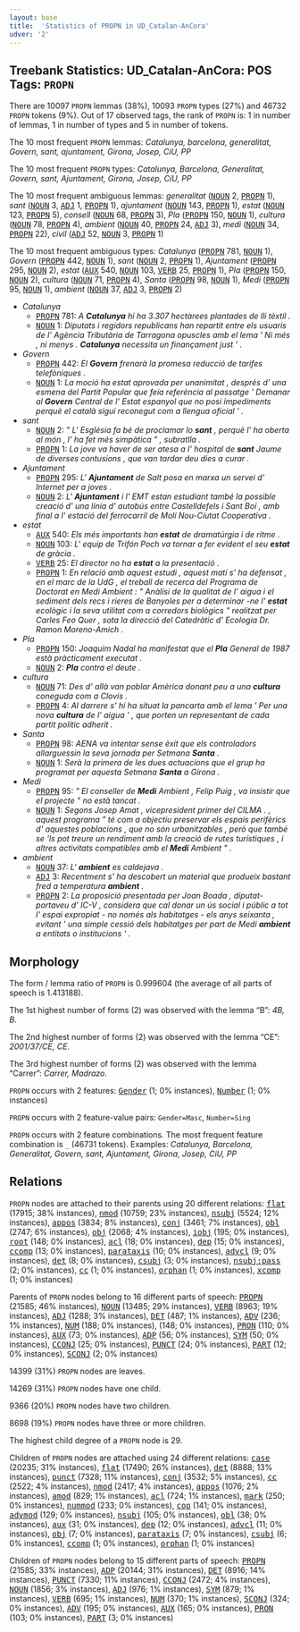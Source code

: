```yaml
---
layout: base
title:  'Statistics of PROPN in UD_Catalan-AnCora'
udver: '2'
---
```


## Treebank Statistics: UD_Catalan-AnCora: POS Tags: `PROPN`

There are 10097 `PROPN` lemmas (38%), 10093 `PROPN` types (27%) and 46732 `PROPN` tokens (9%).
Out of 17 observed tags, the rank of `PROPN` is: 1 in number of lemmas, 1 in number of types and 5 in number of tokens.

The 10 most frequent `PROPN` lemmas: <em>Catalunya, barcelona, generalitat, Govern, sant, ajuntament, Girona, Josep, CiU, PP</em>

The 10 most frequent `PROPN` types:  <em>Catalunya, Barcelona, Generalitat, Govern, sant, Ajuntament, Girona, Josep, CiU, PP</em>

The 10 most frequent ambiguous lemmas: <em>generalitat</em> (<tt><a href="ca_ancora-pos-NOUN.html">NOUN</a></tt> 2, <tt><a href="ca_ancora-pos-PROPN.html">PROPN</a></tt> 1), <em>sant</em> (<tt><a href="ca_ancora-pos-NOUN.html">NOUN</a></tt> 3, <tt><a href="ca_ancora-pos-ADJ.html">ADJ</a></tt> 1, <tt><a href="ca_ancora-pos-PROPN.html">PROPN</a></tt> 1), <em>ajuntament</em> (<tt><a href="ca_ancora-pos-NOUN.html">NOUN</a></tt> 143, <tt><a href="ca_ancora-pos-PROPN.html">PROPN</a></tt> 1), <em>estat</em> (<tt><a href="ca_ancora-pos-NOUN.html">NOUN</a></tt> 123, <tt><a href="ca_ancora-pos-PROPN.html">PROPN</a></tt> 5), <em>consell</em> (<tt><a href="ca_ancora-pos-NOUN.html">NOUN</a></tt> 68, <tt><a href="ca_ancora-pos-PROPN.html">PROPN</a></tt> 3), <em>Pla</em> (<tt><a href="ca_ancora-pos-PROPN.html">PROPN</a></tt> 150, <tt><a href="ca_ancora-pos-NOUN.html">NOUN</a></tt> 1), <em>cultura</em> (<tt><a href="ca_ancora-pos-NOUN.html">NOUN</a></tt> 78, <tt><a href="ca_ancora-pos-PROPN.html">PROPN</a></tt> 4), <em>ambient</em> (<tt><a href="ca_ancora-pos-NOUN.html">NOUN</a></tt> 40, <tt><a href="ca_ancora-pos-PROPN.html">PROPN</a></tt> 24, <tt><a href="ca_ancora-pos-ADJ.html">ADJ</a></tt> 3), <em>medi</em> (<tt><a href="ca_ancora-pos-NOUN.html">NOUN</a></tt> 34, <tt><a href="ca_ancora-pos-PROPN.html">PROPN</a></tt> 22), <em>civil</em> (<tt><a href="ca_ancora-pos-ADJ.html">ADJ</a></tt> 52, <tt><a href="ca_ancora-pos-NOUN.html">NOUN</a></tt> 3, <tt><a href="ca_ancora-pos-PROPN.html">PROPN</a></tt> 1)

The 10 most frequent ambiguous types:  <em>Catalunya</em> (<tt><a href="ca_ancora-pos-PROPN.html">PROPN</a></tt> 781, <tt><a href="ca_ancora-pos-NOUN.html">NOUN</a></tt> 1), <em>Govern</em> (<tt><a href="ca_ancora-pos-PROPN.html">PROPN</a></tt> 442, <tt><a href="ca_ancora-pos-NOUN.html">NOUN</a></tt> 1), <em>sant</em> (<tt><a href="ca_ancora-pos-NOUN.html">NOUN</a></tt> 2, <tt><a href="ca_ancora-pos-PROPN.html">PROPN</a></tt> 1), <em>Ajuntament</em> (<tt><a href="ca_ancora-pos-PROPN.html">PROPN</a></tt> 295, <tt><a href="ca_ancora-pos-NOUN.html">NOUN</a></tt> 2), <em>estat</em> (<tt><a href="ca_ancora-pos-AUX.html">AUX</a></tt> 540, <tt><a href="ca_ancora-pos-NOUN.html">NOUN</a></tt> 103, <tt><a href="ca_ancora-pos-VERB.html">VERB</a></tt> 25, <tt><a href="ca_ancora-pos-PROPN.html">PROPN</a></tt> 1), <em>Pla</em> (<tt><a href="ca_ancora-pos-PROPN.html">PROPN</a></tt> 150, <tt><a href="ca_ancora-pos-NOUN.html">NOUN</a></tt> 2), <em>cultura</em> (<tt><a href="ca_ancora-pos-NOUN.html">NOUN</a></tt> 71, <tt><a href="ca_ancora-pos-PROPN.html">PROPN</a></tt> 4), <em>Santa</em> (<tt><a href="ca_ancora-pos-PROPN.html">PROPN</a></tt> 98, <tt><a href="ca_ancora-pos-NOUN.html">NOUN</a></tt> 1), <em>Medi</em> (<tt><a href="ca_ancora-pos-PROPN.html">PROPN</a></tt> 95, <tt><a href="ca_ancora-pos-NOUN.html">NOUN</a></tt> 1), <em>ambient</em> (<tt><a href="ca_ancora-pos-NOUN.html">NOUN</a></tt> 37, <tt><a href="ca_ancora-pos-ADJ.html">ADJ</a></tt> 3, <tt><a href="ca_ancora-pos-PROPN.html">PROPN</a></tt> 2)


* <em>Catalunya</em>
  * <tt><a href="ca_ancora-pos-PROPN.html">PROPN</a></tt> 781: <em>A <b>Catalunya</b> hi ha 3.307 hectàrees plantades de lli tèxtil .</em>
  * <tt><a href="ca_ancora-pos-NOUN.html">NOUN</a></tt> 1: <em>Diputats i regidors republicans han repartit entre els usuaris de l' Agència Tributària de Tarragona opuscles amb el lema ' Ni més , ni menys . <b>Catalunya</b> necessita un finançament just ' .</em>
* <em>Govern</em>
  * <tt><a href="ca_ancora-pos-PROPN.html">PROPN</a></tt> 442: <em>El <b>Govern</b> frenarà la promesa reducció de tarifes telefòniques .</em>
  * <tt><a href="ca_ancora-pos-NOUN.html">NOUN</a></tt> 1: <em>La moció ha estat aprovada per unanimitat , després d' una esmena del Partit Popular que feia referència al passatge ' Demanar al <b>Govern</b> Central de l' Estat espanyol que no posi impediments perquè el català sigui reconegut com a llengua oficial ' .</em>
* <em>sant</em>
  * <tt><a href="ca_ancora-pos-NOUN.html">NOUN</a></tt> 2: <em>" L' Església fa bé de proclamar lo <b>sant</b> , perquè l' ha oberta al món , l' ha fet més simpàtica " , subratlla .</em>
  * <tt><a href="ca_ancora-pos-PROPN.html">PROPN</a></tt> 1: <em>La jove va haver de ser atesa a l' hospital de <b>sant</b> Jaume de diverses contusions , que van tardar deu dies a curar .</em>
* <em>Ajuntament</em>
  * <tt><a href="ca_ancora-pos-PROPN.html">PROPN</a></tt> 295: <em>L' <b>Ajuntament</b> de Salt posa en marxa un servei d' Internet per a joves .</em>
  * <tt><a href="ca_ancora-pos-NOUN.html">NOUN</a></tt> 2: <em>L' <b>Ajuntament</b> i l' EMT estan estudiant també la possible creació d' una línia d' autobús entre Castelldefels i Sant Boi , amb final a l' estació del ferrocarril de Molí Nou-Ciutat Cooperativa .</em>
* <em>estat</em>
  * <tt><a href="ca_ancora-pos-AUX.html">AUX</a></tt> 540: <em>Els més importants han <b>estat</b> de dramatúrgia i de ritme .</em>
  * <tt><a href="ca_ancora-pos-NOUN.html">NOUN</a></tt> 103: <em>L' equip de Trifón Poch va tornar a fer evident el seu <b>estat</b> de gràcia .</em>
  * <tt><a href="ca_ancora-pos-VERB.html">VERB</a></tt> 25: <em>El director no ha <b>estat</b> a la presentació .</em>
  * <tt><a href="ca_ancora-pos-PROPN.html">PROPN</a></tt> 1: <em>En relació amb aquest estudi , aquest matí s' ha defensat , en el marc de la UdG , el treball de recerca del Programa de Doctorat en Medi Ambient : " Anàlisi de la qualitat de l' aigua i el sediment dels recs i rieres de Banyoles per a determinar -ne l' <b>estat</b> ecològic i la seva utilitat com a corredors biològics " realitzat per Carles Feo Quer , sota la direcció del Catedràtic d' Ecologia Dr. Ramon Moreno-Amich .</em>
* <em>Pla</em>
  * <tt><a href="ca_ancora-pos-PROPN.html">PROPN</a></tt> 150: <em>Joaquim Nadal ha manifestat que el <b>Pla</b> General de 1987 està pràcticament executat .</em>
  * <tt><a href="ca_ancora-pos-NOUN.html">NOUN</a></tt> 2: <em><b>Pla</b> contra el deute .</em>
* <em>cultura</em>
  * <tt><a href="ca_ancora-pos-NOUN.html">NOUN</a></tt> 71: <em>Des d' allà van poblar Amèrica donant peu a una <b>cultura</b> coneguda com a Clovis .</em>
  * <tt><a href="ca_ancora-pos-PROPN.html">PROPN</a></tt> 4: <em>Al darrere s' hi ha situat la pancarta amb el lema ' Per una nova <b>cultura</b> de l' aigua ' , que porten un representant de cada partit polític adherit .</em>
* <em>Santa</em>
  * <tt><a href="ca_ancora-pos-PROPN.html">PROPN</a></tt> 98: <em>AENA va intentar sense èxit que els controladors allarguessin la seva jornada per Setmana <b>Santa</b> .</em>
  * <tt><a href="ca_ancora-pos-NOUN.html">NOUN</a></tt> 1: <em>Serà la primera de les dues actuacions que el grup ha programat per aquesta Setmana <b>Santa</b> a Girona .</em>
* <em>Medi</em>
  * <tt><a href="ca_ancora-pos-PROPN.html">PROPN</a></tt> 95: <em>" El conseller de <b>Medi</b> Ambient , Felip Puig , va insistir que el projecte " no està tancat .</em>
  * <tt><a href="ca_ancora-pos-NOUN.html">NOUN</a></tt> 1: <em>Segons Josep Amat , vicepresident primer del CILMA . , aquest programa " té com a objectiu preservar els espais perifèrics d' aquestes poblacions , que no són urbanitzables , però que també se 'ls pot treure un rendiment amb la creació de rutes turístiques , i altres activitats compatibles amb el <b>Medi</b> Ambient " .</em>
* <em>ambient</em>
  * <tt><a href="ca_ancora-pos-NOUN.html">NOUN</a></tt> 37: <em>L' <b>ambient</b> es caldejava .</em>
  * <tt><a href="ca_ancora-pos-ADJ.html">ADJ</a></tt> 3: <em>Recentment s' ha descobert un material que produeix bastant fred a temperatura <b>ambient</b> .</em>
  * <tt><a href="ca_ancora-pos-PROPN.html">PROPN</a></tt> 2: <em>La proposició presentada per Joan Boada , diputat-portaveu d' IC-V , considera que cal donar un ús social i públic a tot l' espai expropiat - no només als habitatges - els anys seixanta , evitant ' una simple cessió dels habitatges per part de Medi <b>ambient</b> a entitats o institucions ' .</em>

## Morphology

The form / lemma ratio of `PROPN` is 0.999604 (the average of all parts of speech is 1.413188).

The 1st highest number of forms (2) was observed with the lemma “B”: <em>4B, B</em>.

The 2nd highest number of forms (2) was observed with the lemma “CE”: <em>2001/37/CE, CE</em>.

The 3rd highest number of forms (2) was observed with the lemma “Carrer”: <em>Carrer, Madrazo</em>.

`PROPN` occurs with 2 features: <tt><a href="ca_ancora-feat-Gender.html">Gender</a></tt> (1; 0% instances), <tt><a href="ca_ancora-feat-Number.html">Number</a></tt> (1; 0% instances)

`PROPN` occurs with 2 feature-value pairs: `Gender=Masc`, `Number=Sing`

`PROPN` occurs with 2 feature combinations.
The most frequent feature combination is `_` (46731 tokens).
Examples: <em>Catalunya, Barcelona, Generalitat, Govern, sant, Ajuntament, Girona, Josep, CiU, PP</em>


## Relations

`PROPN` nodes are attached to their parents using 20 different relations: <tt><a href="ca_ancora-dep-flat.html">flat</a></tt> (17915; 38% instances), <tt><a href="ca_ancora-dep-nmod.html">nmod</a></tt> (10759; 23% instances), <tt><a href="ca_ancora-dep-nsubj.html">nsubj</a></tt> (5524; 12% instances), <tt><a href="ca_ancora-dep-appos.html">appos</a></tt> (3834; 8% instances), <tt><a href="ca_ancora-dep-conj.html">conj</a></tt> (3461; 7% instances), <tt><a href="ca_ancora-dep-obl.html">obl</a></tt> (2747; 6% instances), <tt><a href="ca_ancora-dep-obj.html">obj</a></tt> (2068; 4% instances), <tt><a href="ca_ancora-dep-iobj.html">iobj</a></tt> (195; 0% instances), <tt><a href="ca_ancora-dep-root.html">root</a></tt> (148; 0% instances), <tt><a href="ca_ancora-dep-acl.html">acl</a></tt> (18; 0% instances), <tt><a href="ca_ancora-dep-dep.html">dep</a></tt> (15; 0% instances), <tt><a href="ca_ancora-dep-ccomp.html">ccomp</a></tt> (13; 0% instances), <tt><a href="ca_ancora-dep-parataxis.html">parataxis</a></tt> (10; 0% instances), <tt><a href="ca_ancora-dep-advcl.html">advcl</a></tt> (9; 0% instances), <tt><a href="ca_ancora-dep-det.html">det</a></tt> (8; 0% instances), <tt><a href="ca_ancora-dep-csubj.html">csubj</a></tt> (3; 0% instances), <tt><a href="ca_ancora-dep-nsubj-pass.html">nsubj:pass</a></tt> (2; 0% instances), <tt><a href="ca_ancora-dep-cc.html">cc</a></tt> (1; 0% instances), <tt><a href="ca_ancora-dep-orphan.html">orphan</a></tt> (1; 0% instances), <tt><a href="ca_ancora-dep-xcomp.html">xcomp</a></tt> (1; 0% instances)

Parents of `PROPN` nodes belong to 16 different parts of speech: <tt><a href="ca_ancora-pos-PROPN.html">PROPN</a></tt> (21585; 46% instances), <tt><a href="ca_ancora-pos-NOUN.html">NOUN</a></tt> (13485; 29% instances), <tt><a href="ca_ancora-pos-VERB.html">VERB</a></tt> (8963; 19% instances), <tt><a href="ca_ancora-pos-ADJ.html">ADJ</a></tt> (1288; 3% instances), <tt><a href="ca_ancora-pos-DET.html">DET</a></tt> (487; 1% instances), <tt><a href="ca_ancora-pos-ADV.html">ADV</a></tt> (236; 1% instances), <tt><a href="ca_ancora-pos-NUM.html">NUM</a></tt> (188; 0% instances),  (148; 0% instances), <tt><a href="ca_ancora-pos-PRON.html">PRON</a></tt> (110; 0% instances), <tt><a href="ca_ancora-pos-AUX.html">AUX</a></tt> (73; 0% instances), <tt><a href="ca_ancora-pos-ADP.html">ADP</a></tt> (56; 0% instances), <tt><a href="ca_ancora-pos-SYM.html">SYM</a></tt> (50; 0% instances), <tt><a href="ca_ancora-pos-CCONJ.html">CCONJ</a></tt> (25; 0% instances), <tt><a href="ca_ancora-pos-PUNCT.html">PUNCT</a></tt> (24; 0% instances), <tt><a href="ca_ancora-pos-PART.html">PART</a></tt> (12; 0% instances), <tt><a href="ca_ancora-pos-SCONJ.html">SCONJ</a></tt> (2; 0% instances)

14399 (31%) `PROPN` nodes are leaves.

14269 (31%) `PROPN` nodes have one child.

9366 (20%) `PROPN` nodes have two children.

8698 (19%) `PROPN` nodes have three or more children.

The highest child degree of a `PROPN` node is 29.

Children of `PROPN` nodes are attached using 24 different relations: <tt><a href="ca_ancora-dep-case.html">case</a></tt> (20235; 31% instances), <tt><a href="ca_ancora-dep-flat.html">flat</a></tt> (17490; 26% instances), <tt><a href="ca_ancora-dep-det.html">det</a></tt> (8888; 13% instances), <tt><a href="ca_ancora-dep-punct.html">punct</a></tt> (7328; 11% instances), <tt><a href="ca_ancora-dep-conj.html">conj</a></tt> (3532; 5% instances), <tt><a href="ca_ancora-dep-cc.html">cc</a></tt> (2522; 4% instances), <tt><a href="ca_ancora-dep-nmod.html">nmod</a></tt> (2417; 4% instances), <tt><a href="ca_ancora-dep-appos.html">appos</a></tt> (1076; 2% instances), <tt><a href="ca_ancora-dep-amod.html">amod</a></tt> (829; 1% instances), <tt><a href="ca_ancora-dep-acl.html">acl</a></tt> (724; 1% instances), <tt><a href="ca_ancora-dep-mark.html">mark</a></tt> (250; 0% instances), <tt><a href="ca_ancora-dep-nummod.html">nummod</a></tt> (233; 0% instances), <tt><a href="ca_ancora-dep-cop.html">cop</a></tt> (141; 0% instances), <tt><a href="ca_ancora-dep-advmod.html">advmod</a></tt> (129; 0% instances), <tt><a href="ca_ancora-dep-nsubj.html">nsubj</a></tt> (105; 0% instances), <tt><a href="ca_ancora-dep-obl.html">obl</a></tt> (38; 0% instances), <tt><a href="ca_ancora-dep-aux.html">aux</a></tt> (31; 0% instances), <tt><a href="ca_ancora-dep-dep.html">dep</a></tt> (12; 0% instances), <tt><a href="ca_ancora-dep-advcl.html">advcl</a></tt> (11; 0% instances), <tt><a href="ca_ancora-dep-obj.html">obj</a></tt> (7; 0% instances), <tt><a href="ca_ancora-dep-parataxis.html">parataxis</a></tt> (7; 0% instances), <tt><a href="ca_ancora-dep-csubj.html">csubj</a></tt> (6; 0% instances), <tt><a href="ca_ancora-dep-ccomp.html">ccomp</a></tt> (1; 0% instances), <tt><a href="ca_ancora-dep-orphan.html">orphan</a></tt> (1; 0% instances)

Children of `PROPN` nodes belong to 15 different parts of speech: <tt><a href="ca_ancora-pos-PROPN.html">PROPN</a></tt> (21585; 33% instances), <tt><a href="ca_ancora-pos-ADP.html">ADP</a></tt> (20144; 31% instances), <tt><a href="ca_ancora-pos-DET.html">DET</a></tt> (8916; 14% instances), <tt><a href="ca_ancora-pos-PUNCT.html">PUNCT</a></tt> (7330; 11% instances), <tt><a href="ca_ancora-pos-CCONJ.html">CCONJ</a></tt> (2472; 4% instances), <tt><a href="ca_ancora-pos-NOUN.html">NOUN</a></tt> (1856; 3% instances), <tt><a href="ca_ancora-pos-ADJ.html">ADJ</a></tt> (976; 1% instances), <tt><a href="ca_ancora-pos-SYM.html">SYM</a></tt> (879; 1% instances), <tt><a href="ca_ancora-pos-VERB.html">VERB</a></tt> (695; 1% instances), <tt><a href="ca_ancora-pos-NUM.html">NUM</a></tt> (370; 1% instances), <tt><a href="ca_ancora-pos-SCONJ.html">SCONJ</a></tt> (324; 0% instances), <tt><a href="ca_ancora-pos-ADV.html">ADV</a></tt> (195; 0% instances), <tt><a href="ca_ancora-pos-AUX.html">AUX</a></tt> (165; 0% instances), <tt><a href="ca_ancora-pos-PRON.html">PRON</a></tt> (103; 0% instances), <tt><a href="ca_ancora-pos-PART.html">PART</a></tt> (3; 0% instances)

